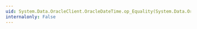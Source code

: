 ```yaml
---
uid: System.Data.OracleClient.OracleDateTime.op_Equality(System.Data.OracleClient.OracleDateTime,System.Data.OracleClient.OracleDateTime)
internalonly: False
---
```


